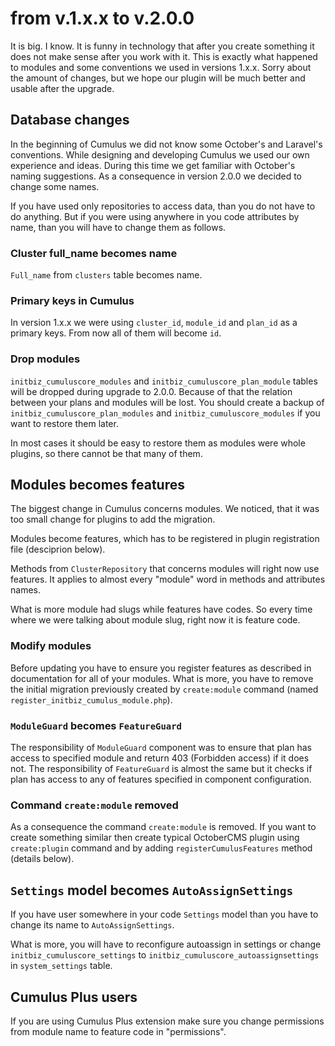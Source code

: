 # from v.1.x.x to v.2.0.0

It is big. I know. It is funny in technology that after you create something it does not make sense after you work with it. This is exactly what happened to modules and some conventions we used in versions 1.x.x. Sorry about the amount of changes, but we hope our plugin will be much better and usable after the upgrade.

## Database changes
In the beginning of Cumulus we did not know some October's and Laravel's conventions. While designing and developing Cumulus we used our own experience and ideas. During this time we get familiar with October's naming suggestions. As a consequence in version 2.0.0 we decided to change some names.

If you have used only repositories to access data, than you do not have to do anything. But if you were using anywhere in you code attributes by name, than you will have to change them as follows.

### Cluster full_name becomes name
`Full_name` from `clusters` table becomes name.

### Primary keys in Cumulus
In version 1.x.x we were using `cluster_id`, `module_id` and `plan_id` as a primary keys. From now all of them will become `id`.

### Drop modules
`initbiz_cumuluscore_modules` and `initbiz_cumuluscore_plan_module` tables will be dropped during upgrade to 2.0.0. Because of that the relation between your plans and modules will be lost. You should create a backup of `initbiz_cumuluscore_plan_modules` and `initbiz_cumuluscore_modules` if you want to restore them later.

In most cases it should be easy to restore them as modules were whole plugins, so there cannot be that many of them.

## Modules becomes features
The biggest change in Cumulus concerns modules. We noticed, that it was too small change for plugins to add the migration.

Modules become features, which has to be registered in plugin registration file (desciprion below).

Methods from `ClusterRepository` that concerns modules will right now use features. It applies to almost every "module" word in methods and attributes names.

What is more module had slugs while features have codes. So every time where we were talking about module slug, right now it is feature code.

### Modify modules
Before updating you have to ensure you register features as described in documentation for all of your modules. What is more, you have to remove the initial migration previously created by `create:module` command (named `register_initbiz_cumulus_module.php`).

### `ModuleGuard` becomes `FeatureGuard`
The responsibility of `ModuleGuard` component was to ensure that plan has access to specified module and return 403 (Forbidden access) if it does not. The responsibility of `FeatureGuard` is almost the same but it checks if plan has access to any of features specified in component configuration.


### Command `create:module` removed
As a consequence the command `create:module` is removed. If you want to create something similar then create typical OctoberCMS plugin using `create:plugin` command and by adding `registerCumulusFeatures` method (details below).

## `Settings` model becomes `AutoAssignSettings`
If you have user somewhere in your code `Settings` model than you have to change its name to `AutoAssignSettings`.

What is more, you will have to reconfigure autoassign in settings or change `initbiz_cumuluscore_settings` to `initbiz_cumuluscore_autoassignsettings` in `system_settings` table.

## Cumulus Plus users
If you are using Cumulus Plus extension make sure you change permissions from module name to feature code in "permissions".
